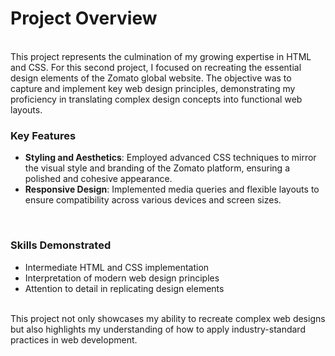 <h1><b>Project Overview</b></h1>
<br>
This project represents the culmination of my growing expertise in HTML and CSS. For this second project, I focused on recreating the essential design elements of the Zomato global website. The objective was to capture and implement key web design principles, demonstrating my proficiency in translating complex design concepts into functional web layouts.
<br>
<h3>Key Features</h3>
<ul>
<li><b>Styling and Aesthetics</b>: Employed advanced CSS techniques to mirror the visual style and branding of the Zomato platform, ensuring a polished and cohesive appearance.</li>
<li><b>Responsive Design</b>: Implemented media queries and flexible layouts to ensure compatibility across various devices and screen sizes.</li>
</ul>
<br>
<h3>Skills Demonstrated</h3>
<ul>
<li>Intermediate HTML and CSS implementation</li>
<li>Interpretation of modern web design principles</li>
<li>Attention to detail in replicating design elements</li>
</ul>
<br>
This project not only showcases my ability to recreate complex web designs but also highlights my understanding of how to apply industry-standard practices in web development.

